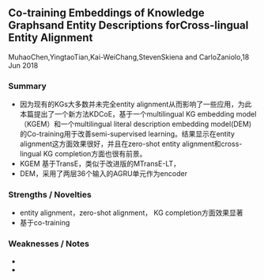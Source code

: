 ## Co-training Embeddings of Knowledge Graphsand Entity Descriptions forCross-lingual Entity Alignment
MuhaoChen,YingtaoTian,Kai-WeiChang,StevenSkiena and CarloZaniolo,18 Jun 2018
### Summary
* 因为现有的KGs大多数并未完全entity alignment从而影响了一些应用，为此本篇提出了一个新方法KDCoE，基于一个multilingual KG embedding model（KGEM）和一个multilingual literal description embedding model(DEM)的Co-training用于改善semi-supervised learning。结果显示在entity alignment这方面效果很好，并且在zero-shot entity alignment和cross-lingual KG completion方面也很有前景。
* KGEM 基于TransE，类似于改进版的MTransE-LT，
* DEM，采用了两层36个输入的AGRU单元作为encoder
### Strengths / Novelties
* entity alignment，zero-shot alignment， KG completion方面效果显著
* 基于co-training
### Weaknesses / Notes
* 
* 
